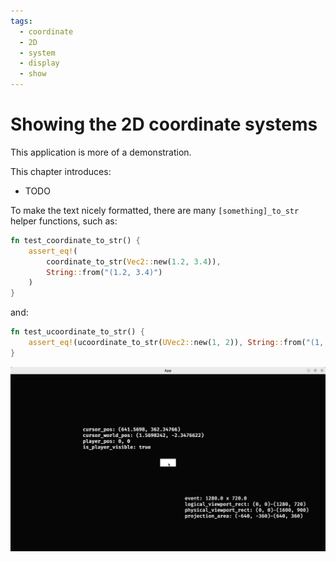```yaml
---
tags:
  - coordinate
  - 2D
  - system
  - display
  - show
---
```


# Showing the 2D coordinate systems

This application is more of a demonstration.

This chapter introduces:

- TODO

To make the text nicely formatted, there are many `[something]_to_str`
helper functions, such as:

```rust
fn test_coordinate_to_str() {
    assert_eq!(
        coordinate_to_str(Vec2::new(1.2, 3.4)),
        String::from("(1.2, 3.4)")
    )
}
```

and:

```rust
fn test_ucoordinate_to_str() {
    assert_eq!(ucoordinate_to_str(UVec2::new(1, 2)), String::from("(1, 2)"))
}
```

![Showing the 2D coordinate systems](show_2d_coordinate_systems.png)
